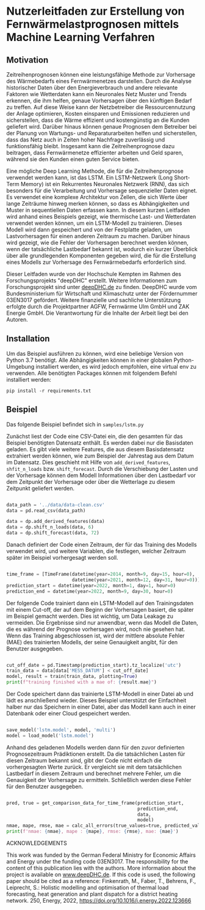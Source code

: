 # Nutzerleitfaden zur Erstellung von Fernwärmelastprognosen mittels Machine Learning Verfahren

## Motivation

Zeitreihenprognosen können eine leistungsfähige Methode zur Vorhersage des Wärmebedarfs eines Fernwärmenetzes darstellen.
Durch die Analyse historischer Daten über den Energieverbrauch und andere relevante Faktoren wie Wetterdaten kann ein Neuronales Netz Muster und Trends erkennen, die ihm helfen, genaue Vorhersagen über den künftigen Bedarf zu treffen.
Auf diese Weise kann der Netzbetreiber die Ressourcennutzung der Anlage optimieren, Kosten einsparen und Emissionen reduzieren und sicherstellen, dass die Wärme effizient und kostengünstig an die Kunden geliefert wird.
Darüber hinaus können genaue Prognosen dem Betreiber bei der Planung von Wartungs- und Reparaturarbeiten helfen und sicherstellen, dass das Netz auch in Zeiten hoher Nachfrage zuverlässig und funktionsfähig bleibt.
Insgesamt kann die Zeitreihenprognose dazu beitragen, dass Fernwärmenetze effizienter arbeiten und Geld sparen, während sie den Kunden einen guten Service bieten.

Eine mögliche Deep Learning Methode, die für die Zeitreihenprognose verwendet werden kann, ist das LSTM.
Ein LSTM-Netzwerk (Long Short-Term Memory) ist ein Rekurrentes Neuronales Netzwerk (RNN), das sich besonders für die Verarbeitung und Vorhersage sequenzieller Daten eignet.
Es verwendet eine komplexe Architektur von Zellen, die sich Werte über lange Zeiträume hinweg merken können, so dass es Abhängigkeiten und Muster in sequentiellen Daten erfassen kann.
In diesem kurzen Leitfaden wird anhand eines Beispiels gezeigt, wie thermische Last- und Wetterdaten verwendet werden können, um ein LSTM-Modell zu trainieren.
Dieses Modell wird dann gespeichert und von der Festplatte geladen, um Lastvorhersagen für einen anderen Zeitraum zu machen.
Darüber hinaus wird gezeigt, wie die Fehler der Vorhersagen berechnet werden können, wenn der tatsächliche Lastbedarf bekannt ist, wodurch ein kurzer Überblick über alle grundlegenden Komponenten gegeben wird, die für die Erstellung eines Modells zur Vorhersage des Fernwärmebedarfs erforderlich sind.

Dieser Leitfaden wurde von der Hochschule Kempten im Rahmen des Forschungsprojekts "deepDHC" erstellt.
Weitere Informationen zum Forschungsprojekt sind unter [deepDHC.de](deepDHC.de) zu finden.
DeepDHC wurde vom Bundesministerium für Wirtschaft und Klimaschutz unter der Fördernummer 03EN3017 gefördert.
Weitere finanzielle und sachliche Unterstützung erfolgte durch die Projektpartner AGFW, Fernwärme Ulm GmbH und ZAK Energie GmbH.
Die Verantwortung für die Inhalte der Arbeit liegt bei den Autoren.

## Installation

Um das Beispiel ausführen zu können, wird eine beliebige Version von Python 3.7 benötigt.
Alle Abhängigkeiten können in einer globalen Python-Umgebung installiert werden, es wird jedoch empfohlen, eine virtual env zu verwenden.
Alle benötigten Packages können mit folgendem Befehl installiert werden:

`pip install -r requirements.txt`

## Beispiel

Das folgende Beispiel befindet sich in `samples/lstm.py`

Zunächst liest der Code eine CSV-Datei ein, die den gesamten für das Beispiel benötigten Datensatz enthält.
Es werden dabei nur die Basisdaten geladen.
Es gibt viele weitere Features, die aus diesem Basisdatensatz extrahiert werden können, wie zum Beispiel der Jahrestag aus dem Datum im Datensatz.
Dies geschieht mit Hilfe von `add_derived_features`, `shfit_n_loads` bzw. `shift_forecast`.
Durch die Verschiebung der Lasten und der Vorhersage können dem Modell Informationen über den Lastbedarf vor dem Zeitpunkt der Vorhersage oder über die Wetterlage zu diesem Zeitpunkt geliefert werden.

```python

data_path = '../data/data-clean.csv'
data = pd.read_csv(data_path)

data = dp.add_derived_features(data)
data = dp.shift_n_loads(data, 6)
data = dp.shift_forecast(data, 72)

```

Danach definiert der Code einen Zeitraum, der für das Training des Modells verwendet wird, und weitere Variablen, die festlegen, welcher Zeitraum später im Beispiel vorhergesagt werden soll.

```python

time_frame = [TimeFrame(datetime(year=2014, month=9, day=15, hour=0),
                        datetime(year=2021, month=12, day=31, hour=0))]
prediction_start = datetime(year=2022, month=1, day=1, hour=0)
prediction_end = datetime(year=2022, month=9, day=30, hour=0)

```

Der folgende Code trainiert dann ein LSTM-Modell auf den Trainingsdaten mit einem Cut-off, der auf dem Beginn der Vorhersagen basiert, die später im Beispiel gemacht werden.
Dies ist wichtig, um Data Leakage zu vermeiden.
Die Ergebnisse sind nur anwendbar, wenn das Modell die Daten, die es während der Prognose vorhersagen wird, noch nie gesehen hat.
Wenn das Training abgeschlossen ist, wird der mittlere absolute Fehler (MAE) des trainierten Modells, der seine Genauigkeit angibt, für den Benutzer ausgegeben.


```python

cut_off_date = pd.Timestamp(prediction_start).tz_localize('utc')
train_data = data[data['MESS_DATUM'] < cut_off_date]
model, result = train(train_data, plotting=True)
print(f"training finished with a mae of: {result.mae}")

```


Der Code speichert dann das trainierte LSTM-Modell in einer Datei ab und lädt es anschließend wieder.
Dieses Beispiel unterstützt der Einfachheit halber nur das Speichern in einer Datei, aber das Modell kann auch in einer Datenbank oder einer Cloud gespeichert werden.


```python

save_model('lstm.model', model, 'multi')
model = load_model('lstm.model')

```


Anhand des geladenen Modells werden dann für den zuvor definierten Prognosezeitraum Prädiktionen erstellt.
Da die tatsächlichen Lasten für diesen Zeitraum bekannt sind, gibt der Code nicht einfach die vorhergesagten Werte zurück.
Er vergleicht sie mit dem tatsächlichen Lastbedarf in diesem Zeitraum und berechnet mehrere Fehler, um die Genauigkeit der Vorhersage zu ermitteln.
Schließlich werden diese Fehler für den Benutzer ausgegeben.


```python

pred, true = get_comparison_data_for_time_frame(prediction_start,
                                                prediction_end,
                                                data,
                                                model)
nmae, mape, rmse, mae = calc_all_errors(true_values=true, predicted_values=pred)
print(f'nmae: {nmae}, mape : {mape}, rmse: {rmse}, mae: {mae}')

```

ACKNOWLEDGEMENTS

This work was funded by the German Federal Ministry for Economic Affairs and Energy under the funding code 03EN3017. The responsibility for the content of this publication lies with the authors. More information about the project is available on www.deepDHC.de. If this code is used, the following paper should be cited as a reference:
Finkenrath, M., Faber, T., Behrens, F., Leiprecht, S.: Holistic modelling and optimisation of thermal load forecasting, heat generation and plant dispatch for a district heating network. 250, Energy, 2022, https://doi.org/10.1016/j.energy.2022.123666
